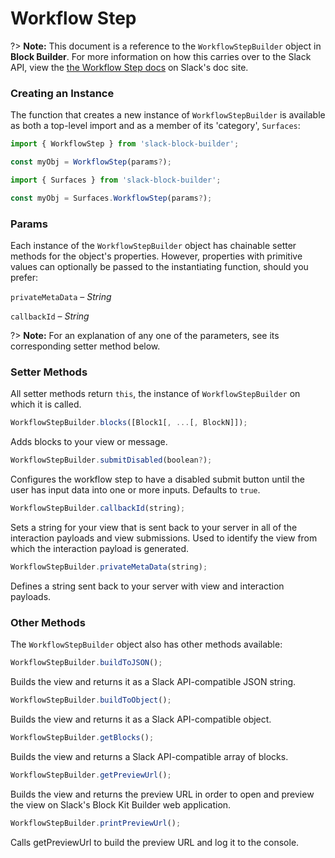 # Workflow Step

?> **Note:** This document is a reference to the `WorkflowStepBuilder` object in **Block Builder**. For more information on how this carries over to the Slack API, view the [the Workflow Step docs](https:&#x2F;&#x2F;api.slack.com&#x2F;reference&#x2F;workflows&#x2F;configuration-view) on Slack's doc site.

### Creating an Instance 

The function that creates a new instance of `WorkflowStepBuilder` is available as both a top-level import and as a member of its 'category', `Surfaces`:

```javascript
import { WorkflowStep } from 'slack-block-builder';

const myObj = WorkflowStep(params?);

```

```javascript
import { Surfaces } from 'slack-block-builder';

const myObj = Surfaces.WorkflowStep(params?);
```

### Params

Each instance of the `WorkflowStepBuilder` object has chainable setter methods for the object's properties. However, properties with primitive values can optionally be passed to the instantiating function, should you prefer:

`privateMetaData` – *String*

`callbackId` – *String*


?> **Note:** For an explanation of any one of the parameters, see its corresponding setter method below.

### Setter Methods

All setter methods return `this`, the instance of `WorkflowStepBuilder` on which it is called.

```javascript
WorkflowStepBuilder.blocks([Block1[, ...[, BlockN]]);
```

Adds blocks to your view or message. 
```javascript
WorkflowStepBuilder.submitDisabled(boolean?);
```

Configures the workflow step to have a disabled submit button until the user has input data into one or more inputs. Defaults to `true`.
```javascript
WorkflowStepBuilder.callbackId(string);
```

Sets a string for your view that is sent back to your server in all of the interaction payloads and view submissions. Used to identify the view from which the interaction payload is generated. 
```javascript
WorkflowStepBuilder.privateMetaData(string);
```

Defines a string sent back to your server with view and interaction payloads. 

### Other Methods

The `WorkflowStepBuilder` object also has other methods available:

```javascript
WorkflowStepBuilder.buildToJSON();
```

Builds the view and returns it as a Slack API-compatible JSON string. 
```javascript
WorkflowStepBuilder.buildToObject();
```

Builds the view and returns it as a Slack API-compatible object. 
```javascript
WorkflowStepBuilder.getBlocks();
```

Builds the view and returns a Slack API-compatible array of blocks. 
```javascript
WorkflowStepBuilder.getPreviewUrl();
```

Builds the view and returns the preview URL in order to open and preview the view on Slack's Block Kit Builder web application. 
```javascript
WorkflowStepBuilder.printPreviewUrl();
```

Calls getPreviewUrl to build the preview URL and log it to the console. 
